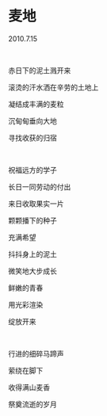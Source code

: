 # 麦地

2010.7.15

&emsp;

赤日下的泥土溅开来

滚烫的汗水洒在辛劳的土地上

凝结成丰满的麦粒

沉甸甸垂向大地

寻找收获的归宿

&emsp;

祝福远方的学子

长日一同劳动的付出

来日收取果实一片

颗颗播下的种子

充满希望

抖抖身上的泥土

微笑地大步成长

鲜嫩的青春

用光彩渲染

绽放开来

&emsp;

行进的细碎马蹄声

萦绕在脚下

收得满山麦香

祭奠流逝的岁月

